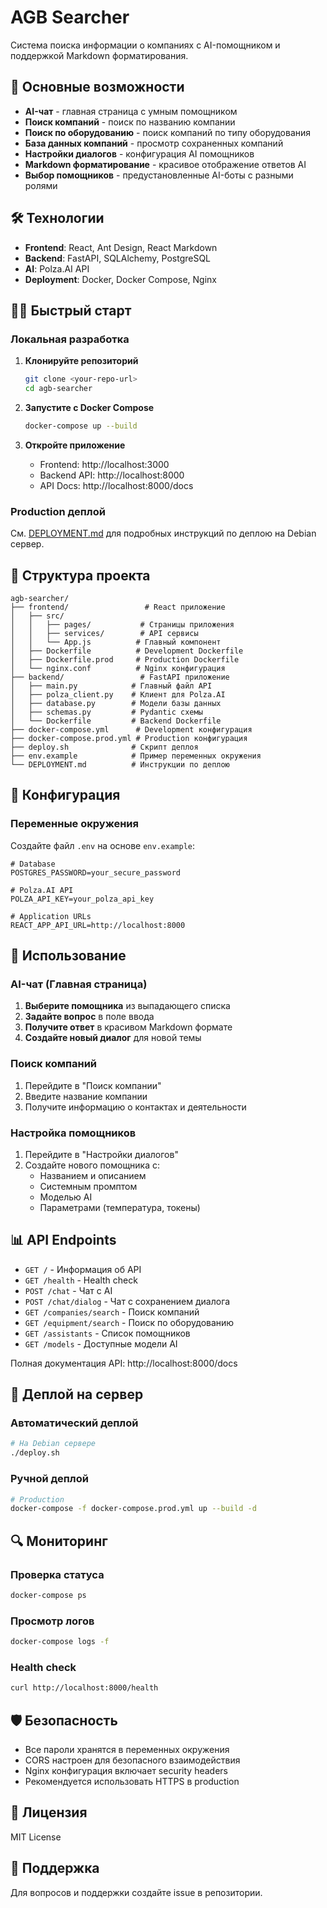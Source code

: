 # AGB Searcher

Система поиска информации о компаниях с AI-помощником и поддержкой Markdown форматирования.

## 🚀 Основные возможности

- **AI-чат** - главная страница с умным помощником
- **Поиск компаний** - поиск по названию компании
- **Поиск по оборудованию** - поиск компаний по типу оборудования
- **База данных компаний** - просмотр сохраненных компаний
- **Настройки диалогов** - конфигурация AI помощников
- **Markdown форматирование** - красивое отображение ответов AI
- **Выбор помощников** - предустановленные AI-боты с разными ролями

## 🛠 Технологии

- **Frontend**: React, Ant Design, React Markdown
- **Backend**: FastAPI, SQLAlchemy, PostgreSQL
- **AI**: Polza.AI API
- **Deployment**: Docker, Docker Compose, Nginx

## 🏃‍♂️ Быстрый старт

### Локальная разработка

1. **Клонируйте репозиторий**
   ```bash
   git clone <your-repo-url>
   cd agb-searcher
   ```

2. **Запустите с Docker Compose**
   ```bash
   docker-compose up --build
   ```

3. **Откройте приложение**
   - Frontend: http://localhost:3000
   - Backend API: http://localhost:8000
   - API Docs: http://localhost:8000/docs

### Production деплой

См. [DEPLOYMENT.md](DEPLOYMENT.md) для подробных инструкций по деплою на Debian сервер.

## 📁 Структура проекта

```
agb-searcher/
├── frontend/                 # React приложение
│   ├── src/
│   │   ├── pages/           # Страницы приложения
│   │   ├── services/        # API сервисы
│   │   └── App.js          # Главный компонент
│   ├── Dockerfile          # Development Dockerfile
│   ├── Dockerfile.prod     # Production Dockerfile
│   └── nginx.conf          # Nginx конфигурация
├── backend/                 # FastAPI приложение
│   ├── main.py            # Главный файл API
│   ├── polza_client.py    # Клиент для Polza.AI
│   ├── database.py        # Модели базы данных
│   ├── schemas.py         # Pydantic схемы
│   └── Dockerfile         # Backend Dockerfile
├── docker-compose.yml      # Development конфигурация
├── docker-compose.prod.yml # Production конфигурация
├── deploy.sh              # Скрипт деплоя
├── env.example            # Пример переменных окружения
└── DEPLOYMENT.md          # Инструкции по деплою
```

## 🔧 Конфигурация

### Переменные окружения

Создайте файл `.env` на основе `env.example`:

```env
# Database
POSTGRES_PASSWORD=your_secure_password

# Polza.AI API
POLZA_API_KEY=your_polza_api_key

# Application URLs
REACT_APP_API_URL=http://localhost:8000
```

## 🎯 Использование

### AI-чат (Главная страница)

1. **Выберите помощника** из выпадающего списка
2. **Задайте вопрос** в поле ввода
3. **Получите ответ** в красивом Markdown формате
4. **Создайте новый диалог** для новой темы

### Поиск компаний

1. Перейдите в "Поиск компании"
2. Введите название компании
3. Получите информацию о контактах и деятельности

### Настройка помощников

1. Перейдите в "Настройки диалогов"
2. Создайте нового помощника с:
   - Названием и описанием
   - Системным промптом
   - Моделью AI
   - Параметрами (температура, токены)

## 📊 API Endpoints

- `GET /` - Информация об API
- `GET /health` - Health check
- `POST /chat` - Чат с AI
- `POST /chat/dialog` - Чат с сохранением диалога
- `GET /companies/search` - Поиск компаний
- `GET /equipment/search` - Поиск по оборудованию
- `GET /assistants` - Список помощников
- `GET /models` - Доступные модели AI

Полная документация API: http://localhost:8000/docs

## 🚀 Деплой на сервер

### Автоматический деплой

```bash
# На Debian сервере
./deploy.sh
```

### Ручной деплой

```bash
# Production
docker-compose -f docker-compose.prod.yml up --build -d
```

## 🔍 Мониторинг

### Проверка статуса
```bash
docker-compose ps
```

### Просмотр логов
```bash
docker-compose logs -f
```

### Health check
```bash
curl http://localhost:8000/health
```

## 🛡 Безопасность

- Все пароли хранятся в переменных окружения
- CORS настроен для безопасного взаимодействия
- Nginx конфигурация включает security headers
- Рекомендуется использовать HTTPS в production

## 📝 Лицензия

MIT License

## 🤝 Поддержка

Для вопросов и поддержки создайте issue в репозитории.